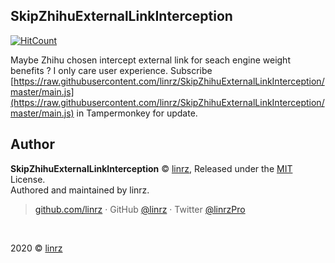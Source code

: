 ## SkipZhihuExternalLinkInterception
[![HitCount](http://hits.dwyl.com/linrz/https://githubcom/linrz/SkipZhihuExternalLinkInterception.svg)](http://hits.dwyl.com/linrz/https://githubcom/linrz/SkipZhihuExternalLinkInterception)


Maybe Zhihu chosen intercept external link for seach engine weight benefits ? I only care user experience. Subscribe [https://raw.githubusercontent.com/linrz/SkipZhihuExternalLinkInterception/master/main.js](https://raw.githubusercontent.com/linrz/SkipZhihuExternalLinkInterception/master/main.js) in Tampermonkey for update.


## Author
**SkipZhihuExternalLinkInterception** © [linrz](https://github.com/linrz), Released under the [MIT](./LICENSE) License.<br>
Authored and maintained by linrz.

> [github.com/linrz](https://github.com/linrz) · GitHub [@linrz](https://github.com/linrz) · Twitter [@linrzPro](https://twitter.com/linrzPro)

<br>

2020 © [linrz](https://github.com/linrz)